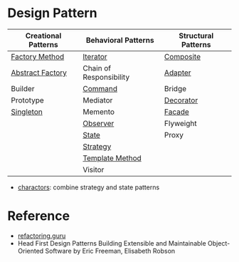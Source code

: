 # Design Pattern

| Creational Patterns | Behavioral Patterns | Structural Patterns |
|---------------------|---------------------|---------------------|
| [Factory Method](./creational/factory.py) | [Iterator](./behavioral/iterator.py) | [Composite](./structural/composite.py) |
| [Abstract Factory](./creational/abstract_factory.py) | Chain of Responsibility | [Adapter](./structural/adapter.py) |
| Builder | [Command](./behavioral/command.py) | Bridge |
| Prototype | Mediator | [Decorator](./structural/decorator.py) |
| [Singleton](./creational/singleton.py) | Memento | [Facade](./structural/facade.py) |
|  | [Observer](./behavioral/observer.py) | Flyweight |
|  | [State](./behavioral/state.py) | Proxy |
|  | [Strategy](./behavioral/strategy.py) |  |
|  | [Template Method](./behavioral/template_method.py) |  |
|  | Visitor |  |

* [charactors](./charactors/): combine strategy and state patterns

# Reference
* [refactoring.guru](https://refactoring.guru/design-patterns)
* Head First Design Patterns Building Extensible and Maintainable Object-Oriented Software by Eric Freeman, Elisabeth Robson